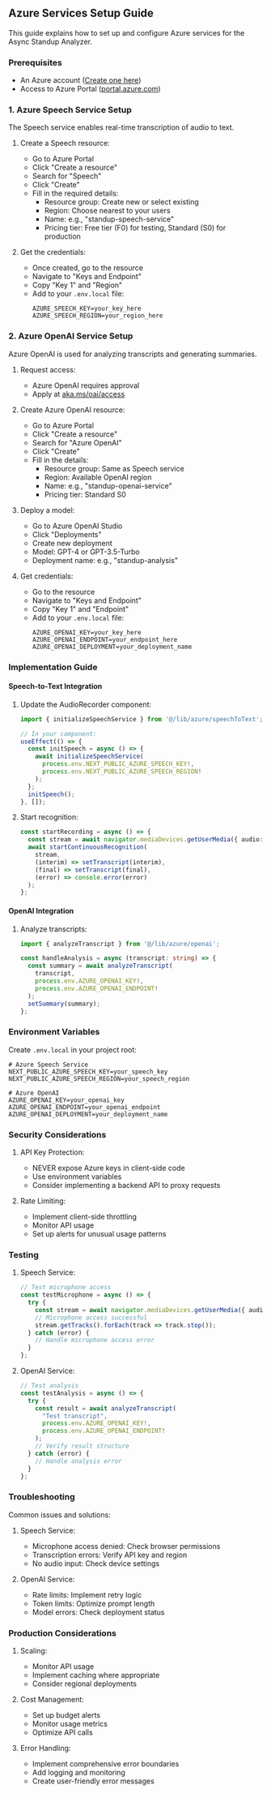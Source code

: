 ## Azure Services Setup Guide

This guide explains how to set up and configure Azure services for the Async Standup Analyzer.

### Prerequisites

- An Azure account ([Create one here](https://azure.microsoft.com/free/))
- Access to Azure Portal ([portal.azure.com](https://portal.azure.com))

### 1. Azure Speech Service Setup

The Speech service enables real-time transcription of audio to text.

1. Create a Speech resource:
   - Go to Azure Portal
   - Click "Create a resource"
   - Search for "Speech"
   - Click "Create"
   - Fill in the required details:
     - Resource group: Create new or select existing
     - Region: Choose nearest to your users
     - Name: e.g., "standup-speech-service"
     - Pricing tier: Free tier (F0) for testing, Standard (S0) for production

2. Get the credentials:
   - Once created, go to the resource
   - Navigate to "Keys and Endpoint"
   - Copy "Key 1" and "Region"
   - Add to your `.env.local` file:
     ```
     AZURE_SPEECH_KEY=your_key_here
     AZURE_SPEECH_REGION=your_region_here
     ```

### 2. Azure OpenAI Service Setup

Azure OpenAI is used for analyzing transcripts and generating summaries.

1. Request access:
   - Azure OpenAI requires approval
   - Apply at [aka.ms/oai/access](https://aka.ms/oai/access)

2. Create Azure OpenAI resource:
   - Go to Azure Portal
   - Click "Create a resource"
   - Search for "Azure OpenAI"
   - Click "Create"
   - Fill in the details:
     - Resource group: Same as Speech service
     - Region: Available OpenAI region
     - Name: e.g., "standup-openai-service"
     - Pricing tier: Standard S0

3. Deploy a model:
   - Go to Azure OpenAI Studio
   - Click "Deployments"
   - Create new deployment
   - Model: GPT-4 or GPT-3.5-Turbo
   - Deployment name: e.g., "standup-analysis"

4. Get credentials:
   - Go to the resource
   - Navigate to "Keys and Endpoint"
   - Copy "Key 1" and "Endpoint"
   - Add to your `.env.local` file:
     ```
     AZURE_OPENAI_KEY=your_key_here
     AZURE_OPENAI_ENDPOINT=your_endpoint_here
     AZURE_OPENAI_DEPLOYMENT=your_deployment_name
     ```

### Implementation Guide

#### Speech-to-Text Integration

1. Update the AudioRecorder component:
   ```typescript
   import { initializeSpeechService } from '@/lib/azure/speechToText';

   // In your component:
   useEffect(() => {
     const initSpeech = async () => {
       await initializeSpeechService(
         process.env.NEXT_PUBLIC_AZURE_SPEECH_KEY!,
         process.env.NEXT_PUBLIC_AZURE_SPEECH_REGION!
       );
     };
     initSpeech();
   }, []);
   ```

2. Start recognition:
   ```typescript
   const startRecording = async () => {
     const stream = await navigator.mediaDevices.getUserMedia({ audio: true });
     await startContinuousRecognition(
       stream,
       (interim) => setTranscript(interim),
       (final) => setTranscript(final),
       (error) => console.error(error)
     );
   };
   ```

#### OpenAI Integration

1. Analyze transcripts:
   ```typescript
   import { analyzeTranscript } from '@/lib/azure/openai';

   const handleAnalysis = async (transcript: string) => {
     const summary = await analyzeTranscript(
       transcript,
       process.env.AZURE_OPENAI_KEY!,
       process.env.AZURE_OPENAI_ENDPOINT!
     );
     setSummary(summary);
   };
   ```

### Environment Variables

Create `.env.local` in your project root:

```env
# Azure Speech Service
NEXT_PUBLIC_AZURE_SPEECH_KEY=your_speech_key
NEXT_PUBLIC_AZURE_SPEECH_REGION=your_speech_region

# Azure OpenAI
AZURE_OPENAI_KEY=your_openai_key
AZURE_OPENAI_ENDPOINT=your_openai_endpoint
AZURE_OPENAI_DEPLOYMENT=your_deployment_name
```

### Security Considerations

1. API Key Protection:
   - NEVER expose Azure keys in client-side code
   - Use environment variables
   - Consider implementing a backend API to proxy requests

2. Rate Limiting:
   - Implement client-side throttling
   - Monitor API usage
   - Set up alerts for unusual usage patterns

### Testing

1. Speech Service:
   ```typescript
   // Test microphone access
   const testMicrophone = async () => {
     try {
       const stream = await navigator.mediaDevices.getUserMedia({ audio: true });
       // Microphone access successful
       stream.getTracks().forEach(track => track.stop());
     } catch (error) {
       // Handle microphone access error
     }
   };
   ```

2. OpenAI Service:
   ```typescript
   // Test analysis
   const testAnalysis = async () => {
     try {
       const result = await analyzeTranscript(
         "Test transcript",
         process.env.AZURE_OPENAI_KEY!,
         process.env.AZURE_OPENAI_ENDPOINT!
       );
       // Verify result structure
     } catch (error) {
       // Handle analysis error
     }
   };
   ```

### Troubleshooting

Common issues and solutions:

1. Speech Service:
   - Microphone access denied: Check browser permissions
   - Transcription errors: Verify API key and region
   - No audio input: Check device settings

2. OpenAI Service:
   - Rate limits: Implement retry logic
   - Token limits: Optimize prompt length
   - Model errors: Check deployment status

### Production Considerations

1. Scaling:
   - Monitor API usage
   - Implement caching where appropriate
   - Consider regional deployments

2. Cost Management:
   - Set up budget alerts
   - Monitor usage metrics
   - Optimize API calls

3. Error Handling:
   - Implement comprehensive error boundaries
   - Add logging and monitoring
   - Create user-friendly error messages